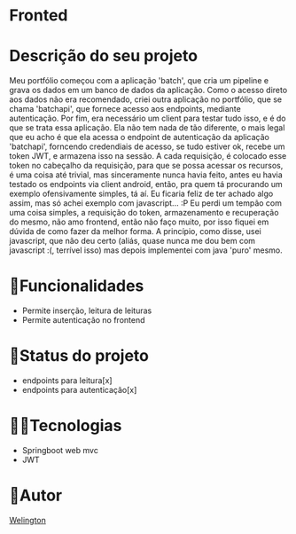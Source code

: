<h1>Fronted</h1>

<h1>Descrição do seu projeto</h1>
Meu portfólio começou com a aplicação 'batch', que cria um pipeline e grava os dados em um banco de dados da aplicação. 
Como o acesso direto aos dados não era recomendado, criei outra aplicação no portfólio, que se chama 'batchapi', que fornece acesso aos endpoints, 
mediante autenticação.
Por fim, era necessário um client para testar tudo isso, e é do que se trata essa aplicação.
Ela não tem nada de tão diferente, o mais legal que eu acho é que ela acessa o endpoint de autenticação da aplicação 'batchapi', forncendo credendiais de acesso, 
se tudo estiver ok, recebe um token JWT, e armazena isso na sessão. A cada requisição, é colocado esse token no cabeçalho da requisição, para que se possa acessar
os recursos, é uma coisa até trivial, mas sinceramente nunca havia feito, antes eu havia testado os endpoints via client android, então, pra quem tá procurando um exemplo
ofensivamente simples, tá aí. Eu ficaria feliz de ter achado algo assim, mas só achei exemplo com javascript... :P
Eu perdi um tempão com uma coisa simples, a requisição do token, armazenamento e recuperação do mesmo, não amo frontend, então não faço muito, por isso fiquei em dúvida 
de como fazer da melhor forma. A princípio, como disse, usei javascript, que não deu certo (aliás, quase nunca me dou bem com javascript :(, terrível isso) mas depois implementei com java 'puro'
mesmo.
<br/>
<h1>🧰Funcionalidades</h1>
<ul>
<li>Permite inserção, leitura de leituras</li> 
<li>Permite autenticação no frontend</li> 
</ul>

<h1>🚧Status do projeto</h1> 
<ul>
<li>endpoints para leitura[x]</li> 
<li>endpoints para autenticação[x]</li> 
</ul>

<h1>👨‍💻Tecnologias</h1>
<ul>
  <li>Springboot web mvc</li>
  <li>JWT</li>
</ul>


<h1> 🧑Autor</h1> 
<a href="mailto=welington_andrade@hotmail.com">Welington</a>
